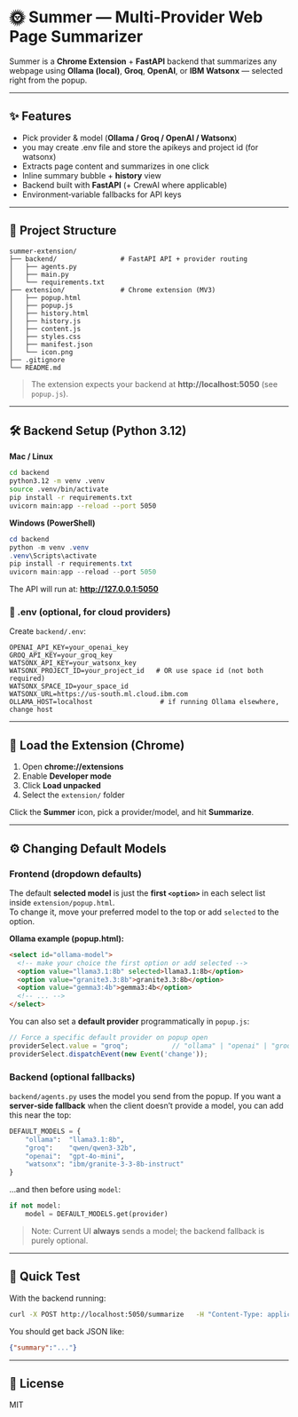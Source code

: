 # 🌞 Summer — Multi‑Provider Web Page Summarizer

Summer is a **Chrome Extension** + **FastAPI** backend that summarizes any webpage using **Ollama (local)**, **Groq**, **OpenAI**, or **IBM Watsonx** — selected right from the popup.

---

## ✨ Features
- Pick provider & model (**Ollama / Groq / OpenAI / Watsonx**)
- you may create .env file and store the apikeys and project id (for watsonx)
- Extracts page content and summarizes in one click
- Inline summary bubble + **history** view
- Backend built with **FastAPI** (+ CrewAI where applicable)
- Environment‑variable fallbacks for API keys

---

## 📂 Project Structure
```
summer-extension/
├── backend/                # FastAPI API + provider routing
│   ├── agents.py
│   ├── main.py
│   └── requirements.txt
├── extension/              # Chrome extension (MV3)
│   ├── popup.html
│   ├── popup.js
│   ├── history.html
│   ├── history.js
│   ├── content.js
│   ├── styles.css
│   ├── manifest.json
│   └── icon.png
├── .gitignore
└── README.md
```

> The extension expects your backend at **http://localhost:5050** (see `popup.js`).

---

## 🛠 Backend Setup (Python 3.12)

**Mac / Linux**
```bash
cd backend
python3.12 -m venv .venv
source .venv/bin/activate
pip install -r requirements.txt
uvicorn main:app --reload --port 5050
```
**Windows (PowerShell)**
```powershell
cd backend
python -m venv .venv
.venv\Scripts\activate
pip install -r requirements.txt
uvicorn main:app --reload --port 5050
```

The API will run at: **http://127.0.0.1:5050**

### 🔑 .env (optional, for cloud providers)
Create `backend/.env`:
```
OPENAI_API_KEY=your_openai_key
GROQ_API_KEY=your_groq_key
WATSONX_API_KEY=your_watsonx_key
WATSONX_PROJECT_ID=your_project_id   # OR use space id (not both required)
WATSONX_SPACE_ID=your_space_id
WATSONX_URL=https://us-south.ml.cloud.ibm.com
OLLAMA_HOST=localhost                 # if running Ollama elsewhere, change host
```

---

## 🧩 Load the Extension (Chrome)

1. Open **chrome://extensions**
2. Enable **Developer mode**
3. Click **Load unpacked**
4. Select the `extension/` folder

Click the **Summer** icon, pick a provider/model, and hit **Summarize**.

---

## ⚙️ Changing Default Models

### Frontend (dropdown defaults)
The default **selected model** is just the **first `<option>`** in each select list inside `extension/popup.html`.  
To change it, move your preferred model to the top or add `selected` to the option.

**Ollama example (popup.html):**
```html
<select id="ollama-model">
  <!-- make your choice the first option or add selected -->
  <option value="llama3.1:8b" selected>llama3.1:8b</option>
  <option value="granite3.3:8b">granite3.3:8b</option>
  <option value="gemma3:4b">gemma3:4b</option>
  <!-- ... -->
</select>
```

You can also set a **default provider** programmatically in `popup.js`:
```js
// Force a specific default provider on popup open
providerSelect.value = "groq";           // "ollama" | "openai" | "groq" | "watsonx"
providerSelect.dispatchEvent(new Event('change'));
```

### Backend (optional fallbacks)
`backend/agents.py` uses the model you send from the popup. If you want a **server‑side fallback** when the client doesn’t provide a model, you can add this near the top:

```python
DEFAULT_MODELS = {
    "ollama":  "llama3.1:8b",
    "groq":    "qwen/qwen3-32b",
    "openai":  "gpt-4o-mini",
    "watsonx": "ibm/granite-3-3-8b-instruct"
}
```

…and then before using `model`:
```python
if not model:
    model = DEFAULT_MODELS.get(provider)
```
> Note: Current UI **always** sends a model; the backend fallback is purely optional.

---

## 🧪 Quick Test

With the backend running:
```bash
curl -X POST http://localhost:5050/summarize   -H "Content-Type: application/json"   -d '{"provider":"ollama","model":"llama3.1:8b","text":"Your text here"}'
```

You should get back JSON like:
```json
{"summary":"..."}
```

---

## 📜 License
MIT

